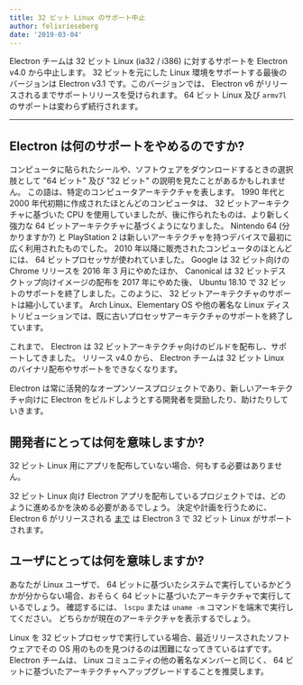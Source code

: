 ```yaml
---
title: 32 ビット Linux のサポート中止
author: felixrieseberg
date: '2019-03-04'
---
```


Electron チームは 32 ビット Linux (ia32 / i386) に対するサポートを Electron v4.0 から中止します。 32 ビットを元にした Linux 環境をサポートする最後のバージョンは Electron v3.1 です。このバージョンでは、 Electron v6 がリリースされるまでサポートリリースを受けられます。 64 ビット Linux 及び `armv7l` のサポートは変わらず続行されます。

---

## Electron は何のサポートをやめるのですか?

コンピュータに貼られたシールや、ソフトウェアをダウンロードするときの選択肢として "64 ビット" 及び "32 ビット" の説明を見たことがあるかもしれません。 この語は、特定のコンピュータアーキテクチャを表します。 1990 年代と 2000 年代初期に作成されたほとんどのコンピュータは、 32 ビットアーキテクチャに基づいた CPU を使用していましたが、後に作られたものは、より新しく強力な 64 ビットアーキテクチャに基づくようになりました。 Nintendo 64 (分かりますか?) と PlayStation 2 は新しいアーキテクチャを持つデバイスで最初に広く利用されたものでした。 2010 年以降に販売されたコンピュータのほとんどには、 64 ビットプロセッサが使われていました。 Google は 32 ビット向けの Chrome リリースを 2016 年 3 月にやめたほか、 Canonical は 32 ビットデスクトップ向けイメージの配布を 2017 年にやめた後、 Ubuntu 18.10 で 32 ビットのサポートを終了しました。このように、 32 ビットアーキテクチャのサポートは縮小しています。 Arch Linux、Elementary OS や他の著名な Linux ディストリビューションでは、既に古いプロセッサアーキテクチャのサポートを終了しています。

これまで、 Electron は 32 ビットアーキテクチャ向けのビルドを配布し、サポートしてきました。 リリース v4.0 から、 Electron チームは 32 ビット Linux のバイナリ配布やサポートをできなくなります。

Electron は常に活発的なオープンソースプロジェクトであり、新しいアーキテクチャ向けに Electron をビルドしようとする開発者を奨励したり、助けたりしていきます。

## 開発者にとっては何を意味しますか?

32 ビット Linux 用にアプリを配布していない場合、何もする必要はありません。

32 ビット Linux 向け Electron アプリを配布しているプロジェクトでは、どのように進めるかを決める必要があるでしょう。 決定や計画を行うために、Electron 6 がリリースされる [まで](https://electronjs.org/docs/tutorial/support#supported-versions) は Electron 3 で 32 ビット Linux がサポートされます。

## ユーザにとっては何を意味しますか?

あなたが Linux ユーザで、 64 ビットに基づいたシステムで実行しているかどうかが分からない場合、おそらく 64 ビットに基づいたアーキテクチャで実行しているでしょう。 確認するには、 `lscpu` または `uname -m` コマンドを端末で実行してください。 どちらかが現在のアーキテクチャを表示するでしょう。

Linux を 32 ビットプロセッサで実行している場合、最近リリースされたソフトウェアでその OS 用のものを見つけるのは困難になってきているはずです。 Electron チームは、 Linux コミュニティの他の著名なメンバーと同じく、 64 ビットに基づいたアーキテクチャへアップグレードすることを推奨します。
